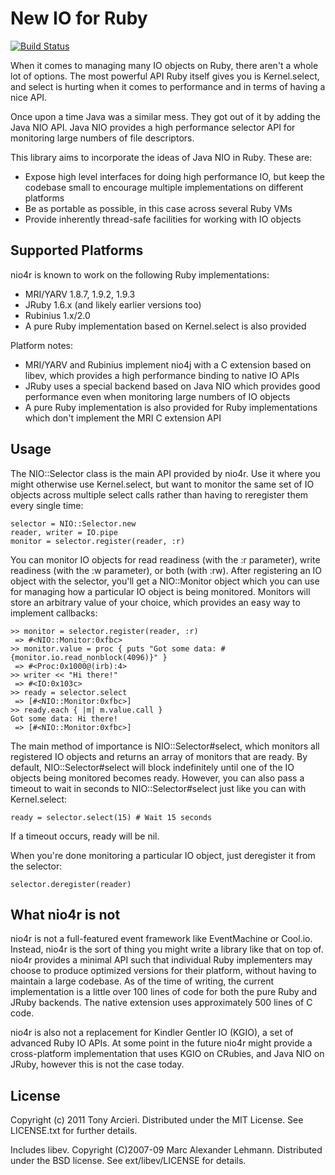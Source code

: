 New IO for Ruby
===============
[![Build Status](http://travis-ci.org/tarcieri/nio4r.png)](http://travis-ci.org/tarcieri/nio4r)

When it comes to managing many IO objects on Ruby, there aren't a whole lot of
options. The most powerful API Ruby itself gives you is Kernel.select, and
select is hurting when it comes to performance and in terms of having a nice
API.

Once upon a time Java was a similar mess. They got out of it by adding the
Java NIO API. Java NIO provides a high performance selector API for monitoring
large numbers of file descriptors.

This library aims to incorporate the ideas of Java NIO in Ruby. These are:

* Expose high level interfaces for doing high performance IO, but keep the
  codebase small to encourage multiple implementations on different platforms
* Be as portable as possible, in this case across several Ruby VMs
* Provide inherently thread-safe facilities for working with IO objects

Supported Platforms
-------------------

nio4r is known to work on the following Ruby implementations:

* MRI/YARV 1.8.7, 1.9.2, 1.9.3
* JRuby 1.6.x (and likely earlier versions too)
* Rubinius 1.x/2.0
* A pure Ruby implementation based on Kernel.select is also provided

Platform notes:

* MRI/YARV and Rubinius implement nio4j with a C extension based on libev,
  which provides a high performance binding to native IO APIs
* JRuby uses a special backend based on Java NIO which provides good performance
  even when monitoring large numbers of IO objects
* A pure Ruby implementation is also provided for Ruby implementations which
  don't implement the MRI C extension API

Usage
-----

The NIO::Selector class is the main API provided by nio4r. Use it where you
might otherwise use Kernel.select, but want to monitor the same set of IO
objects across multiple select calls rather than having to reregister them
every single time:

	selector = NIO::Selector.new
	reader, writer = IO.pipe
	monitor = selector.register(reader, :r)

You can monitor IO objects for read readiness (with the :r parameter), write
readiness (with the :w parameter), or both (with :rw). After registering an
IO object with the selector, you'll get a NIO::Monitor object which you can
use for managing how a particular IO object is being monitored. Monitors will
store an arbitrary value of your choice, which provides an easy way to implement
callbacks:

	>> monitor = selector.register(reader, :r)
	 => #<NIO::Monitor:0xfbc>
	>> monitor.value = proc { puts "Got some data: #{monitor.io.read_nonblock(4096)}" }
	 => #<Proc:0x1000@(irb):4>
	>> writer << "Hi there!"
	 => #<IO:0x103c>
	>> ready = selector.select
	 => [#<NIO::Monitor:0xfbc>]
	>> ready.each { |m| m.value.call }
	Got some data: Hi there!
	 => [#<NIO::Monitor:0xfbc>]

The main method of importance is NIO::Selector#select, which monitors all
registered IO objects and returns an array of monitors that are ready.
By default, NIO::Selector#select will block indefinitely until one of the IO
objects being monitored becomes ready. However, you can also pass a timeout to
wait in seconds to NIO::Selector#select just like you can with Kernel.select:

    ready = selector.select(15) # Wait 15 seconds

If a timeout occurs, ready will be nil.

When you're done monitoring a particular IO object, just deregister it from
the selector:

    selector.deregister(reader)

What nio4r is not
-----------------

nio4r is not a full-featured event framework like EventMachine or Cool.io.
Instead, nio4r is the sort of thing you might write a library like that on
top of. nio4r provides a minimal API such that individual Ruby implementers
may choose to produce optimized versions for their platform, without having
to maintain a large codebase. As of the time of writing, the current
implementation is a little over 100 lines of code for both the pure Ruby and
JRuby backends. The native extension uses approximately 500 lines of C code.

nio4r is also not a replacement for Kindler Gentler IO (KGIO), a set of
advanced Ruby IO APIs. At some point in the future nio4r might provide a
cross-platform implementation that uses KGIO on CRubies, and Java NIO on JRuby,
however this is not the case today.

License
-------

Copyright (c) 2011 Tony Arcieri. Distributed under the MIT License. See
LICENSE.txt for further details.

Includes libev. Copyright (C)2007-09 Marc Alexander Lehmann. Distributed under
the BSD license. See ext/libev/LICENSE for details.
